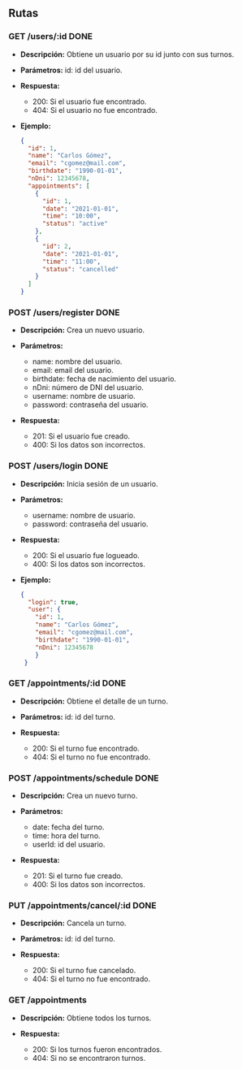 <!-- titulo de rutas que se requieren -->

## Rutas

### GET /users/:id DONE

- **Descripción:** Obtiene un usuario por su id junto con sus turnos.
- **Parámetros:** id: id del usuario.

- **Respuesta:**
  - 200: Si el usuario fue encontrado.
  - 404: Si el usuario no fue encontrado.

- **Ejemplo:**

  ```json
  {
    "id": 1,
    "name": "Carlos Gómez",
    "email": "cgomez@mail.com",
    "birthdate": "1990-01-01",
    "nDni": 12345678,
    "appointments": [
      {
        "id": 1,
        "date": "2021-01-01",
        "time": "10:00",
        "status": "active"
      },
      {
        "id": 2,
        "date": "2021-01-01",
        "time": "11:00",
        "status": "cancelled"
      }
    ]
  }
  ```

### POST /users/register DONE

- **Descripción:** Crea un nuevo usuario.
- **Parámetros:**
  - name: nombre del usuario.
  - email: email del usuario.
  - birthdate: fecha de nacimiento del usuario.
  - nDni: número de DNI del usuario.
  - username: nombre de usuario.
  - password: contraseña del usuario.

- **Respuesta:**
  - 201: Si el usuario fue creado.
  - 400: Si los datos son incorrectos.

### POST /users/login DONE

- **Descripción:** Inicia sesión de un usuario.
- **Parámetros:**
  - username: nombre de usuario.
  - password: contraseña del usuario.

- **Respuesta:**
  - 200: Si el usuario fue logueado.
  - 400: Si los datos son incorrectos.

- **Ejemplo:**

  ```json
  {
    "login": true,
    "user": {
      "id": 1,
      "name": "Carlos Gómez",
      "email": "cgomez@mail.com",
      "birthdate": "1990-01-01",
      "nDni": 12345678
      }
   }
   ```

### GET /appointments/:id DONE

- **Descripción:** Obtiene el detalle de un turno.

- **Parámetros:** id: id del turno.

- **Respuesta:**
  - 200: Si el turno fue encontrado.
  - 404: Si el turno no fue encontrado.

### POST /appointments/schedule DONE

- **Descripción:** Crea un nuevo turno.
- **Parámetros:**
  - date: fecha del turno.
  - time: hora del turno.
  - userId: id del usuario.

- **Respuesta:**
    - 201: Si el turno fue creado.
    - 400: Si los datos son incorrectos.

### PUT /appointments/cancel/:id DONE

- **Descripción:** Cancela un turno.
- **Parámetros:** id: id del turno.

- **Respuesta:**
  - 200: Si el turno fue cancelado.
  - 404: Si el turno no fue encontrado.

### GET /appointments

- **Descripción:** Obtiene todos los turnos.

- **Respuesta:**
  - 200: Si los turnos fueron encontrados.
  - 404: Si no se encontraron turnos.

